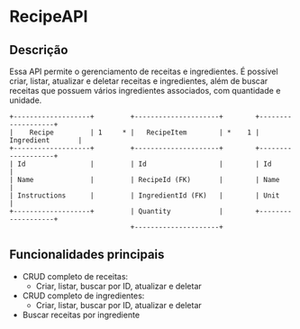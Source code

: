 # RecipeAPI
## Descrição

Essa API permite o gerenciamento de receitas e ingredientes. 
É possível criar, listar, atualizar e deletar receitas e ingredientes, além de buscar receitas que possuem vários ingredientes associados, com quantidade e unidade.

```text
+-------------------+         +---------------------+        +-------------------+
|    Recipe         | 1     * |   RecipeItem        | *    1 |   Ingredient       |
+-------------------+         +---------------------+        +-------------------+
| Id                |         | Id                  |        | Id                |
| Name              |         | RecipeId (FK)       |        | Name              |
| Instructions      |         | IngredientId (FK)   |        | Unit              |
+-------------------+         | Quantity            |        +-------------------+
                              +---------------------+
```
## Funcionalidades principais

- CRUD completo de receitas:
  - Criar, listar, buscar por ID, atualizar e deletar
- CRUD completo de ingredientes:
  - Criar, listar, buscar por ID, atualizar e deletar
- Buscar receitas por ingrediente